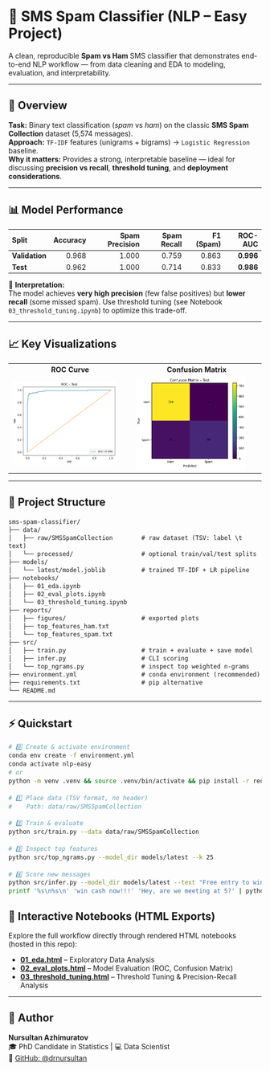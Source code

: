 # 💬 SMS Spam Classifier (NLP – Easy Project)

A clean, reproducible **Spam vs Ham** SMS classifier that demonstrates end-to-end NLP workflow — from data cleaning and EDA to modeling, evaluation, and interpretability.

---

## 🧠 Overview
**Task:** Binary text classification (_spam_ vs _ham_) on the classic **SMS Spam Collection** dataset (5,574 messages).  
**Approach:** `TF-IDF` features (unigrams + bigrams) → `Logistic Regression` baseline.  
**Why it matters:** Provides a strong, interpretable baseline — ideal for discussing **precision vs recall**, **threshold tuning**, and **deployment considerations**.

---

## 📊 Model Performance

| Split | Accuracy | Spam Precision | Spam Recall | F1 (Spam) | ROC-AUC |
|:------|----------:|---------------:|-------------:|----------:|--------:|
| **Validation** | 0.968 | 1.000 | 0.759 | 0.863 | **0.996** |
| **Test** | 0.962 | 1.000 | 0.714 | 0.833 | **0.986** |

🧩 **Interpretation:**  
The model achieves **very high precision** (few false positives) but **lower recall** (some missed spam). Use threshold tuning (see Notebook `03_threshold_tuning.ipynb`) to optimize this trade-off.

---

## 📈 Key Visualizations

<table>
<tr>
<th>ROC Curve</th>
<th>Confusion Matrix</th>
</tr>
<tr>
<td><img src="reports/figures/roc_test.png" width="90%"/></td>
<td><img src="reports/figures/confusion_matrix_test.png" width="90%"/></td>
</tr>
</table>

---

## 🧰 Project Structure

```
sms-spam-classifier/
├── data/
│   ├── raw/SMSSpamCollection        # raw dataset (TSV: label \t text)
│   └── processed/                   # optional train/val/test splits
├── models/
│   └── latest/model.joblib          # trained TF-IDF + LR pipeline
├── notebooks/
│   ├── 01_eda.ipynb
│   ├── 02_eval_plots.ipynb
│   └── 03_threshold_tuning.ipynb
├── reports/
│   ├── figures/                     # exported plots
│   ├── top_features_ham.txt
│   └── top_features_spam.txt
├── src/
│   ├── train.py                     # train + evaluate + save model
│   ├── infer.py                     # CLI scoring
│   └── top_ngrams.py                # inspect top weighted n-grams
├── environment.yml                  # conda environment (recommended)
├── requirements.txt                 # pip alternative
└── README.md
```

---

## ⚡ Quickstart
```bash
# 0️⃣ Create & activate environment
conda env create -f environment.yml
conda activate nlp-easy
# or
python -m venv .venv && source .venv/bin/activate && pip install -r requirements.txt

# 1️⃣ Place data (TSV format, no header)
#    Path: data/raw/SMSSpamCollection

# 2️⃣ Train & evaluate
python src/train.py --data data/raw/SMSSpamCollection

# 3️⃣ Inspect top features
python src/top_ngrams.py --model_dir models/latest --k 25

# 4️⃣ Score new messages
python src/infer.py --model_dir models/latest --text "Free entry to win £1000!"
printf '%s\n%s\n' 'win cash now!!!' 'Hey, are we meeting at 5?' | python src/infer.py --model_dir models/latest
```

## 📘 Interactive Notebooks (HTML Exports)

Explore the full workflow directly through rendered HTML notebooks (hosted in this repo):

- [**01_eda.html**](notebooks/exports/01_eda.html) – Exploratory Data Analysis  
- [**02_eval_plots.html**](notebooks/exports/02_eval_plots.html) – Model Evaluation (ROC, Confusion Matrix)  
- [**03_threshold_tuning.html**](notebooks/exports/03_threshold_tuning.html) – Threshold Tuning & Precision-Recall Analysis
 
---

## 👤 Author

**Nursultan Azhimuratov**  
🎓 PhD Candidate in Statistics | 💻 Data Scientist  
🔗 [GitHub: @drnursultan](https://github.com/drnursultan)
